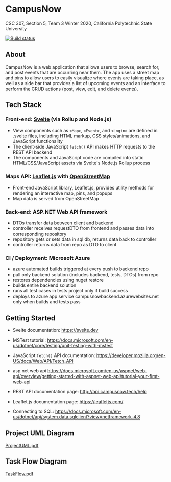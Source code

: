 # CampusNow

CSC 307, Section 5, Team 3
Winter 2020, California Polytechnic State University

[![Build status](https://dev.azure.com/jasonjen0209/campusnow/_apis/build/status/campusnowbackend%20-%20CI)](https://dev.azure.com/jasonjen0209/campusnow/_build/latest?definitionId=1)

## About

CampusNow is a web application that allows users to browse, search for, and post events that are occurring near them. The app uses a street map and pins to allow users to easily visualize where events are taking place, as well as a side bar that provides a list of upcoming events and an interface to perform the CRUD actions (post, view, edit, and delete events).

## Tech Stack

### Front-end: [Svelte](https://svelte.dev) (via Rollup and Node.js)
* View components such as `<Map>`, `<Event>`, and `<Login>` are defined in .svelte files, including HTML markup, CSS styles/animations, and JavaScript functionality
* The client-side JavaScript `fetch()` API makes HTTP requests to the REST API backend
* The components and JavaScript code are compiled into static HTML/CSS/JavaScript assets via Svelte's Node.js Rollup process

### Maps API: [Leaflet.js](https://leafletjs.com) with [OpenStreetMap](https://www.openstreetmap.org/about)
* Front-end JavaScript library, Leaflet.js, provides utility methods for rendering an interactive map, pins, and popups
* Map data is served from OpenStreetMap

### Back-end: ASP.NET Web API framework
* DTOs transfer data between client and backend
* controller receives requestDTO from frontend and passes data into corresponding repository
* repository gets or sets data in sql db, returns data back to controller
* controller returns data from repo as DTO to client

### CI / Deployment: Microsoft Azure
* azure automated builds triggered at every push to backend repo
* pull only backend solution (includes backend, tests, DTOs) from repo
* restores dependencies using nuget restore
* builds entire backend solution
* runs all test cases in tests project only if build success
* deploys to azure app service campusnowbackend.azurewebsites.net only when builds and tests pass

## Getting Started

* Svelte documentation: https://svelte.dev

* MSTest tutorial: https://docs.microsoft.com/en-us/dotnet/core/testing/unit-testing-with-mstest

* JavaScript `fetch()` API documentation: https://developer.mozilla.org/en-US/docs/Web/API/Fetch_API

* asp.net web api https://docs.microsoft.com/en-us/aspnet/web-api/overview/getting-started-with-aspnet-web-api/tutorial-your-first-web-api

* REST API documentation page: http://api.campusnow.tech/help

* Leaflet.js documentation page: https://leafletjs.com/

* Connecting to SQL: https://docs.microsoft.com/en-us/dotnet/api/system.data.sqlclient?view=netframework-4.8

## Project UML Diagram

[ProjectUML.pdf](https://github.com/darrylyeo/307-Sec-05-Team-3/files/4339842/ProjectUML.pdf)

## Task Flow Diagram

[TaskFlow.pdf](https://github.com/darrylyeo/307-Sec-05-Team-3/files/4339809/TaskFlow.pdf)
